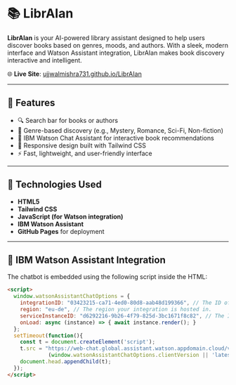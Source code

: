 # 📚 LibrAIan

**LibrAIan** is your AI-powered library assistant designed to help users discover books based on genres, moods, and authors. With a sleek, modern interface and Watson Assistant integration, LibrAIan makes book discovery interactive and intelligent.

🌐 **Live Site**: [ujjwalmishra731.github.io/LibrAIan](http://ujjwalmishra731.github.io/LibrAIan/)

---

## 🚀 Features

- 🔍 Search bar for books or authors
- 🎯 Genre-based discovery (e.g., Mystery, Romance, Sci-Fi, Non-fiction)
- 🤖 IBM Watson Chat Assistant for interactive book recommendations
- 🌈 Responsive design built with Tailwind CSS
- ⚡ Fast, lightweight, and user-friendly interface

---

## 🧠 Technologies Used

- **HTML5**
- **Tailwind CSS**
- **JavaScript (for Watson integration)**
- **IBM Watson Assistant**
- **GitHub Pages** for deployment

---

## 💬 IBM Watson Assistant Integration

The chatbot is embedded using the following script inside the HTML:

```html
<script>
  window.watsonAssistantChatOptions = {
    integrationID: "03423215-ca71-4ed0-80d8-aab48d199366", // The ID of this integration.
    region: "eu-de", // The region your integration is hosted in.
    serviceInstanceID: "d6292216-9b26-4f79-825d-3bc1671f8c82", // The ID of your service instance.
    onLoad: async (instance) => { await instance.render(); }
  };
  setTimeout(function(){
    const t = document.createElement('script');
    t.src = "https://web-chat.global.assistant.watson.appdomain.cloud/versions/" + 
             (window.watsonAssistantChatOptions.clientVersion || 'latest') + "/WatsonAssistantChatEntry.js";
    document.head.appendChild(t);
  });
</script>
